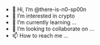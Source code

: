 - 👋 Hi, I’m @there-is-n0-sp00n          
- 👀 I’m interested in crypto  
- 🌱 I’m currently learning ...
- 💞️ I’m looking to collaborate on ...
- 📫 How to reach me ...

<!---
there-is-n0-sp00n/there-is-n0-sp00n is a ✨ special ✨ repository because its `README.md` (this file) appears on your GitHub profile.
You can click the Preview link to take a look at your changes.
--->
